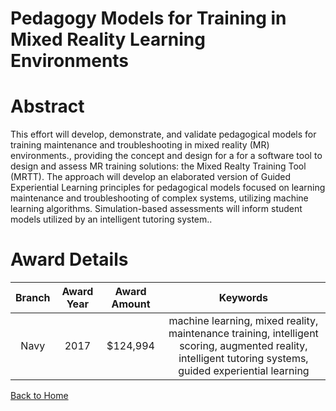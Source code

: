 
Pedagogy Models for Training in Mixed Reality Learning Environments
===================================================================

# Abstract


This effort will develop, demonstrate, and validate pedagogical models for training maintenance and troubleshooting in mixed reality (MR) environments., providing the concept and design for a for a software tool to design and assess MR training solutions: the Mixed Realty Training Tool (MRTT). The approach will develop an elaborated version of Guided Experiential Learning principles for pedagogical models focused on learning maintenance and troubleshooting of complex systems, utilizing machine learning algorithms. Simulation-based assessments will inform student models utilized by an intelligent tutoring system..  

# Award Details

|Branch|Award Year|Award Amount|Keywords|
| :---: | :---: | :---: | :---: |
|Navy|2017|$124,994|machine learning, mixed reality, maintenance training, intelligent scoring, augmented reality, intelligent tutoring systems, guided experiential learning|
  
  


[Back to Home](https://github.com/chrischow/dod_sbir_awards/Reports/DJ/#1946)